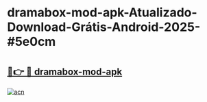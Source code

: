 # dramabox-mod-apk-Atualizado-Download-Grátis-Android-2025-#5e0cm

# <h2><a href="https://ainizakaria.my?title=dramabox-mod-apk&ref=24M">🔗👉 🔴 dramabox-mod-apk</a></h2>

[![acn](https://github.com/user-attachments/assets/0f9c940e-d8b0-45ae-aac7-cd30a18b3e1c)](https://ainizakaria.my?title=dramabox-mod-apk&ref=24M)

